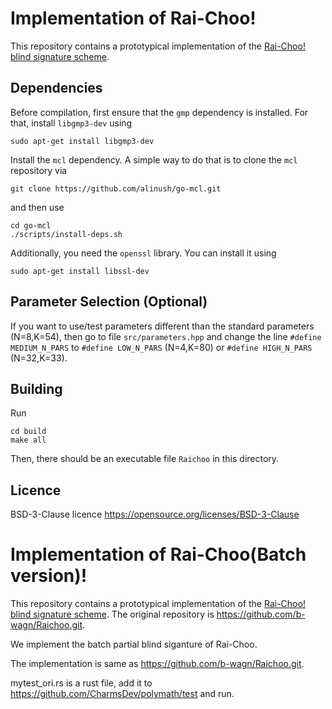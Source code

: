 Implementation of Rai-Choo!
===========================

This repository contains a prototypical implementation of the [Rai-Choo! blind signature scheme](https://eprint.iacr.org/2022/1350.pdf).


## Dependencies
Before compilation, first ensure that the `gmp` dependency is installed.
For that, install `libgmp3-dev` using 

	sudo apt-get install libgmp3-dev 

Install the `mcl` dependency.
A simple way to do that is to clone the `mcl` repository via

	git clone https://github.com/alinush/go-mcl.git

and then use

	cd go-mcl
	./scripts/install-deps.sh
	
Additionally, you need the `openssl` library. 
You can install it using

	sudo apt-get install libssl-dev

## Parameter Selection (Optional)
If you want to use/test parameters different than the standard parameters (N=8,K=54), then go to file `src/parameters.hpp` and change the line `#define MEDIUM_N_PARS` to `#define LOW_N_PARS` (N=4,K=80) or `#define HIGH_N_PARS` (N=32,K=33).

## Building
Run 
	
	cd build
	make all

Then, there should be an executable file `Raichoo` in this directory.


## Licence
BSD-3-Clause licence https://opensource.org/licenses/BSD-3-Clause


Implementation of Rai-Choo(Batch version)!
===========================

This repository contains a prototypical implementation of the [Rai-Choo! blind signature scheme](https://eprint.iacr.org/2022/1350.pdf).
The original repository is https://github.com/b-wagn/Raichoo.git.

We implement the batch partial blind siganture of Rai-Choo.

The implementation is same as https://github.com/b-wagn/Raichoo.git. 

mytest_ori.rs is a rust file, add it to https://github.com/CharmsDev/polymath/test and run.
